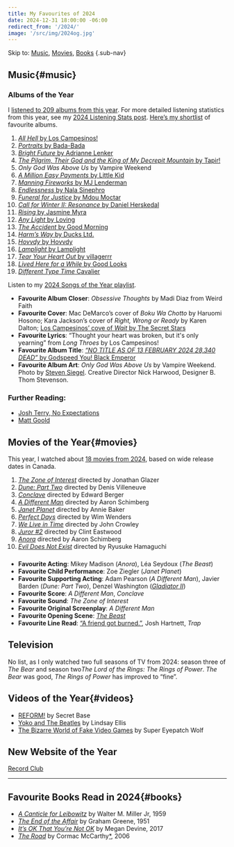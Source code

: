 ```yaml
---
title: My Favourites of 2024
date: 2024-12-31 18:00:00 -06:00
redirect_from: '/2024/'
image: '/src/img/2024og.jpg'
---
```


Skip to: [Music](#music), [Movies](#movies), [Books](#books) {.sub-nav}

## Music{#music}

### Albums of the Year

I [listened to 209 albums from this year](https://record.club/jd/releases/albums?year=2024). For more detailed listening statistics from this year, see my [2024 Listening Stats post](/journal/2024/listening/). [Here’s my shortlist](https://record.club/jd/lists/2024-shortlist) of favourite albums.

1. [*All Hell* by Los Campesinos!](https://loscampesinos.bandcamp.com/album/all-hell)
2. [*Portraits* by Bada-Bada](https://bada-bada.bandcamp.com/album/portraits)
3. [*Bright Future* by Adrianne Lenker](https://adriannelenker.bandcamp.com/album/bright-future)
4. [*The Pilgrim, Their God and the King of My Decrepit Mountain* by Tapir!](https://tapir-exclamation-mark.bandcamp.com/album/the-pilgrim-their-god-and-the-king-of-my-decrepit-mountain)
5. *Only God Was Above Us* by Vampire Weekend
6. [*A Million Easy Payments* by Little Kid](https://littlekid.bandcamp.com/album/a-million-easy-payments)
7. [*Manning Fireworks* by MJ Lenderman](https://mjlenderman.bandcamp.com/album/manning-fireworks)
8. [*Endlessness* by Nala Sinephro](https://nalasinephro.bandcamp.com/album/endlessness)
9. [*Funeral for Justice* by Mdou Moctar](https://mdoumoctar.bandcamp.com/album/funeral-for-justice)
10. [*Call for Winter II: Resonance* by Daniel Herskedal](https://danielherskedal.bandcamp.com/album/call-for-winter-ii-resonance)
11. [*Rising* by Jasmine Myra](https://jasminemyra.bandcamp.com/album/rising)
12. [*Any Light* by Loving](https://loving.bandcamp.com/album/any-light)
13. [*The Accident* by Good Morning](https://goodmorningisaband.bandcamp.com/album/the-accident)
14. [*Harm’s Way* by Ducks Ltd.](https://ducksltdband.bandcamp.com/album/harms-way)
15. [*Hovvdy* by Hovvdy](https://hovvdy.bandcamp.com/album/hovvdy)
16. [*Lamplight* by Lamplight](https://lamplight-the-band.bandcamp.com/album/lamplight)
17. [*Tear Your Heart Out* by villagerrr](https://villagerrr.bandcamp.com/album/tear-your-heart-out-2)
18. [*Lived Here for a While* by Good Looks](https://goodlooksband.bandcamp.com/album/lived-here-for-a-while)
19. [*Different Type Time* Cavalier](https://cavaliervmc.bandcamp.com/album/different-type-time-2)


Listen to my [2024 Songs of the Year playlist](https://music.apple.com/ca/playlist/2024-songs-of-the-year-so-far/pl.u-rloGt9kBXvX).

- **Favourite Album Closer**: *Obsessive Thoughts* by Madi Diaz from Weird Faith
- **Favourite Cover**: Mac DeMarco’s cover of *Boku Wa Chotto* by Haruomi Hosono; Kara Jackson’s cover of *Right, Wrong or Ready* by Karen Dalton; [Los Campesinos’ cove of *Wait* by The Secret Stars](https://loscampesinos.bandcamp.com/track/wait-the-secret-stars-cover-2)
- **Favourite Lyrics**: “Thought your heart was broken, but it's only yearning” from *Long Throes* by Los Campesinos!
- **Favourite Album Title**: [*“NO TITLE AS OF 13 FEBRUARY 2024 28,340 DEAD”* by Godspeed You! Black Emperor](https://godspeedyoublackemperor.bandcamp.com/album/no-title-as-of-13-february-2024-28340-dead)
- **Favourite Album Art**: *Only God Was Above Us* by Vampire Weekend. Photo by [Steven Siegel](https://stevensiegelphotographer.com/ogwau.html). Creative Director Nick Harwood, Designer B. Thom Stevenson.

### Further Reading:
- [Josh Terry, No Expectations](https://www.noexpectations.fyi/p/the-60-best-albums-of-2024)
- [Matt Goold](https://mattgoold.medium.com/favorite-albums-of-2024-813573f47689)

## Movies of the Year{#movies}
This year, I watched about [18 movies from 2024](https://letterboxd.com/jondueck/films/diary/for/2024/decade/2020s/), based on wide release dates in Canada.

1. [*The Zone of Interest*](https://letterboxd.com/film/the-zone-of-interest/) directed by Jonathan Glazer
2. [*Dune: Part Two*](https://letterboxd.com/film/dune-part-two/) directed by Denis Villeneuve
3. [*Conclave*](https://letterboxd.com/film/conclave/) directed by Edward Berger
4. [*A Different Man*](https://letterboxd.com/film/a-different-man/) directed by Aaron Schimberg
5. [*Janet Planet*](https://letterboxd.com/film/janet-planet/) directed by Annie Baker
6. [*Perfect Days*](https://letterboxd.com/film/perfect-days-2023/) directed by Wim Wenders
7. [*We Live in Time*](https://letterboxd.com/film/we-live-in-time/) directed by John Crowley
8. [*Juror #2*](https://letterboxd.com/film/juror-2/) directed by Clint Eastwood
9. [*Anora*](https://letterboxd.com/film/anora/) directed by Aaron Schimberg
10. [*Evil Does Not Exist*](https://letterboxd.com/film/evil-does-not-exist/) directed by Ryusuke Hamaguchi

### 
- **Favourite Acting**: Mikey Madison (*Anora*), Léa Seydoux (*The Beast*)
- **Favourite Child Performance**: Zoe Ziegler (*Janet Planet*)
- **Favourite Supporting Acting**: Adam Pearson (*A Different Man*), Javier Barden (*Dune: Part Two*), Denzel Washington ([*Gladiator II*](https://letterboxd.com/film/gladiator-ii/))
- **Favourite Score**: *A Different Man*, *Conclave*
- **Favourite Sound**: *The Zone of Interest*
- **Favourite Original Screenplay**: *A Different Man*
- **Favourite Opening Scene**: [*The Beast*](https://letterboxd.com/film/the-beast-2023-1/)
- **Favourite Line Read**: [“A friend got burned.”](https://x.com/saladmonkeyy/status/1831103567404704197), Josh Hartnett, *Trap*

## Television
No list, as I only watched two full seasons of TV from 2024: season three of *The Bear* and season two*The Lord of the Rings: The Rings of Power*. *The Bear* was good, *The Rings of Power* has improved to “fine”.

## Videos of the Year{#videos}
- [REFORM!](https://youtu.be/NqqaW1LrMTY) by Secret Base
- [Yoko and The Beatles](https://youtu.be/SMOABV_zgrk) by Lindsay Ellis
- [The Bizarre World of Fake Video Games](https://youtu.be/Q8GnM5xD1k4) by Super Eyepatch Wolf

## New Website of the Year
[Record Club](https://record.club)

---

## Favourite Books Read in 2024{#books}
- [*A Canticle for Leibowitz*](https://www.goodreads.com/book/show/25469159-a-canticle-for-leibowitz) by Walter M. Miller Jr, 1959
- [*The End of the Affair*](https://www.goodreads.com/book/show/45183698-the-end-of-the-affair) by Graham Greene, 1951
- [*It’s OK That You’re Not OK*](https://www.goodreads.com/book/show/34303824-it-s-ok-that-you-re-not-ok) by Megan Devine, 2017
- [*The Road*](https://www.goodreads.com/book/show/350540.The_Road) by Cormac McCarthy[*](https://www.vanityfair.com/style/story/cormac-mccarthy-secret-muse-exclusive), 2006